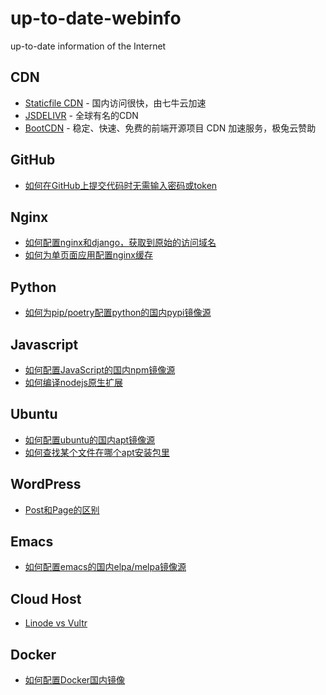 # up-to-date-webinfo
up-to-date information of the Internet

## CDN
- [Staticfile CDN](http://www.staticfile.org/) - 国内访问很快，由七牛云加速
- [JSDELIVR](https://www.jsdelivr.com/) - 全球有名的CDN
- [BootCDN](https://www.bootcdn.cn/) - 稳定、快速、免费的前端开源项目 CDN 加速服务，极兔云赞助

## GitHub
- [如何在GitHub上提交代码时无需输入密码或token](./ssh-config.md)

## Nginx
- [如何配置nginx和django，获取到原始的访问域名](./nginx-django-original-url.md)
- [如何为单页面应用配置nginx缓存](./nginx-cache-spa.md)

## Python
- [如何为pip/poetry配置python的国内pypi镜像源](./python-pip-mirrors-china.md)

## Javascript
- [如何配置JavaScript的国内npm镜像源](./javascript-npm-mirrors-china.md)
- [如何编译nodejs原生扩展](./nodejs-native-addon.md)

## Ubuntu
- [如何配置ubuntu的国内apt镜像源](./ubuntu-mirrors-china.md)
- [如何查找某个文件在哪个apt安装包里](./ubuntu-apt-file.md)

## WordPress
- [Post和Page的区别](./wordpress-post-page.md)

## Emacs
- [如何配置emacs的国内elpa/melpa镜像源](./emacs-mirrors-china.md)

## Cloud Host
- [Linode vs Vultr](./linode-vs-vultr.md)

## Docker
- [如何配置Docker国内镜像](./docker-mirrors-china.md)
